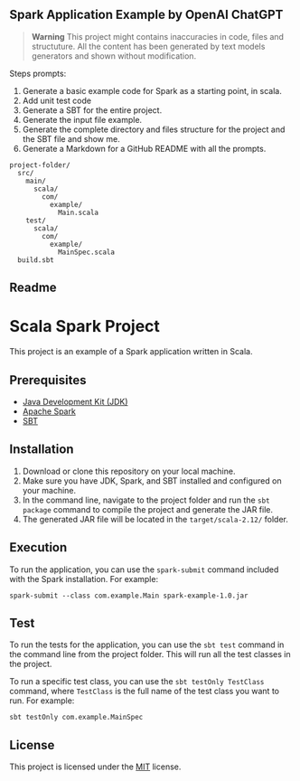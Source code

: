 ## Spark Application Example by OpenAI ChatGPT
> **Warning**
> This project might contains inaccuracies in code, files and structuture. All the content has been generated by text models generators and shown without modification.

Steps prompts:
1. Generate a basic example code for Spark as a starting point, in scala.
2. Add unit test code
3. Generate a SBT for the entire project.
4. Generate the input file example.
5. Generate the complete directory and files structure for the project and the SBT file and show me.
6. Generate a Markdown for a GitHub README with all the prompts.
```
project-folder/
  src/
    main/
      scala/
        com/
          example/
            Main.scala
    test/
      scala/
        com/
          example/
            MainSpec.scala
  build.sbt
```
## Readme

# Scala Spark Project

This project is an example of a Spark application written in Scala.

## Prerequisites

- [Java Development Kit (JDK)](https://www.oracle.com/java/technologies/javase-downloads.html)
- [Apache Spark](https://spark.apache.org/)
- [SBT](https://www.scala-sbt.org/)

## Installation

1. Download or clone this repository on your local machine.
2. Make sure you have JDK, Spark, and SBT installed and configured on your machine.
3. In the command line, navigate to the project folder and run the `sbt package` command to compile the project and generate the JAR file.
4. The generated JAR file will be located in the `target/scala-2.12/` folder.

## Execution

To run the application, you can use the `spark-submit` command included with the Spark installation. For example:
```
spark-submit --class com.example.Main spark-example-1.0.jar
```

## Test

To run the tests for the application, you can use the `sbt test` command in the command line from the project folder. This will run all the test classes in the project.

To run a specific test class, you can use the `sbt testOnly TestClass` command, where `TestClass` is the full name of the test class you want to run. For example:
```
sbt testOnly com.example.MainSpec
```
## License

This project is licensed under the [MIT](LICENSE) license.
